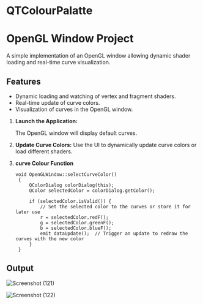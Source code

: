 # QTColourPalatte

# OpenGL Window Project

A simple implementation of an OpenGL window  allowing dynamic shader loading and real-time curve visualization.

## Features

- Dynamic loading and watching of vertex and fragment shaders.
- Real-time update of curve colors.
- Visualization of curves in the OpenGL window.



1. **Launch the Application:**

   The OpenGL window will display default curves.

2. **Update Curve Colors:**
   Use the UI to dynamically update curve colors or load different shaders.

3. **curve Colour Function**

   ```
   void OpenGLWindow::selectCurveColor()
    {
        QColorDialog colorDialog(this);
        QColor selectedColor = colorDialog.getColor();
    
        if (selectedColor.isValid()) {
            // Set the selected color to the curves or store it for later use
            r = selectedColor.redF();
            g = selectedColor.greenF();
            b = selectedColor.blueF();
            emit dataUpdate();  // Trigger an update to redraw the curves with the new color
        }
    }
## Output

![Screenshot (121)](https://github.com/pratikcctech/QTColourPalatte/assets/149318512/3744ccc9-48a0-4bc4-b432-fef52aa4368c)

![Screenshot (122)](https://github.com/pratikcctech/QTColourPalatte/assets/149318512/27b15116-cdb9-49e7-9b58-0145ae54b7e5)



